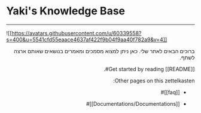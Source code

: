 # Yaki's Knowledge Base
-----

![[https://avatars.githubusercontent.com/u/60339558?s=400&u=5541cfd55eaace4637af422f9b04f9aa40f782a9&v=4]]

<div dir="rtl">

ברוכים הבאים לאתר שלי.
כאן ניתן למצוא מסמכים ומאמרים בנושאים שאותם ארצה לשתף.



Get started by reading [[README]]#.

Other pages on this zettelkasten:

- [[faq]]#
- [[Documentations/Documentations]]#
	
	</div>